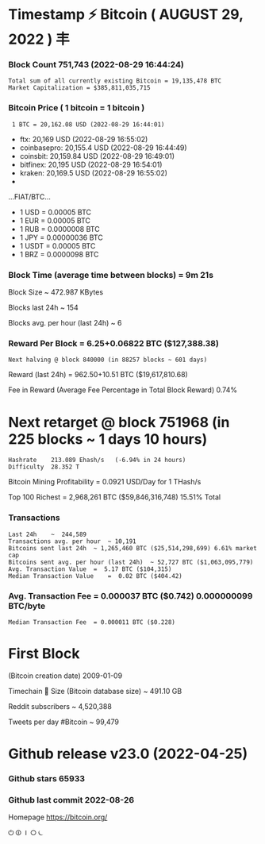 # Timestamp ⚡ Bitcoin ( AUGUST 29, 2022 ) 丰 
### Block Count	751,743 (2022-08-29 16:44:24)
    Total sum of all currently existing Bitcoin = 19,135,478 BTC
    Market Capitalization = $385,811,035,715

### Bitcoin Price  ( 1 bitcoin = 1 bitcoin )
	 1 BTC = 20,162.08 USD (2022-08-29 16:44:01)
- ftx: 20,169 USD (2022-08-29 16:55:02)
- coinbasepro: 20,155.4 USD (2022-08-29 16:44:49)
- coinsbit: 20,159.84 USD (2022-08-29 16:49:01)
- bitfinex: 20,195 USD (2022-08-29 16:54:01)
- kraken: 20,169.5 USD (2022-08-29 16:55:02)
- 
...FIAT/BTC...

- 1 USD = 0.00005 BTC
- 1 EUR = 0.00005 BTC
- 1 RUB = 0.0000008 BTC
- 1 JPY = 0.00000036 BTC
- 1 USDT = 0.00005 BTC
- 1 BRZ = 0.0000098 BTC

### Block Time (average time between blocks) = 9m 21s
Block Size	~ 472.987 KBytes

Blocks last 24h	~ 154

Blocks avg. per hour (last 24h) ~ 6

### Reward Per Block	=  6.25+0.06822 BTC ($127,388.38) 
    Next halving @ block 840000 (in 88257 blocks ~ 601 days)

Reward (last 24h) =	962.50+10.51 BTC ($19,617,810.68)

Fee in Reward (Average Fee Percentage in Total Block Reward)	0.74%
# Next retarget @ block 751968 (in 225 blocks ~ 1 days 10 hours)
    Hashrate  	213.089 Ehash/s   (-6.94% in 24 hours)
    Difficulty	28.352 T  

Bitcoin Mining Profitability	= 0.0921 USD/Day for 1 THash/s

Top 100 Richest  	=  2,968,261 BTC   ($59,846,316,748)   15.51% Total

### Transactions 
    Last 24h 	~  244,589
    Transactions avg. per hour	~ 10,191
    Bitcoins sent last 24h	~ 1,265,460 BTC ($25,514,298,699) 6.61% market cap
    Bitcoins sent avg. per hour (last 24h)	~ 52,727 BTC ($1,063,095,779)
    Avg. Transaction Value	=  5.17 BTC ($104,315)
    Median Transaction Value	=  0.02 BTC ($404.42)
### Avg. Transaction Fee	= 0.000037 BTC ($0.742) 0.000000099 BTC/byte
    Median Transaction Fee	= 0.000011 BTC ($0.228)

# First Block
(Bitcoin creation date)	2009-01-09

Timechain 🪩 Size (Bitcoin database size)	~ 491.10 GB

Reddit subscribers	~ 4,520,388

Tweets per day #Bitcoin	~ 99,479

# Github release	v23.0 (2022-04-25)
### Github stars	65933
### Github last commit	2022-08-26

Homepage	https://bitcoin.org/

⏻ ⏼ ⏽ ⭘ ⏾
